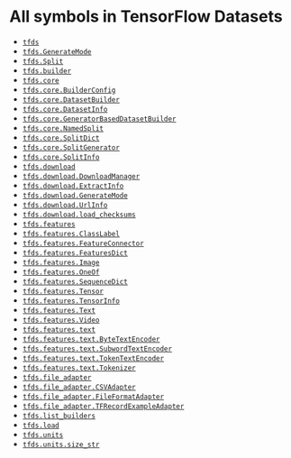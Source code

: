 # All symbols in TensorFlow Datasets

*  <a href="./tfds.md"><code>tfds</code></a>
*  <a href="./tfds/download/GenerateMode.md"><code>tfds.GenerateMode</code></a>
*  <a href="./tfds/Split.md"><code>tfds.Split</code></a>
*  <a href="./tfds/builder.md"><code>tfds.builder</code></a>
*  <a href="./tfds/core.md"><code>tfds.core</code></a>
*  <a href="./tfds/core/BuilderConfig.md"><code>tfds.core.BuilderConfig</code></a>
*  <a href="./tfds/core/DatasetBuilder.md"><code>tfds.core.DatasetBuilder</code></a>
*  <a href="./tfds/core/DatasetInfo.md"><code>tfds.core.DatasetInfo</code></a>
*  <a href="./tfds/core/GeneratorBasedDatasetBuilder.md"><code>tfds.core.GeneratorBasedDatasetBuilder</code></a>
*  <a href="./tfds/core/NamedSplit.md"><code>tfds.core.NamedSplit</code></a>
*  <a href="./tfds/core/SplitDict.md"><code>tfds.core.SplitDict</code></a>
*  <a href="./tfds/core/SplitGenerator.md"><code>tfds.core.SplitGenerator</code></a>
*  <a href="./tfds/core/SplitInfo.md"><code>tfds.core.SplitInfo</code></a>
*  <a href="./tfds/download.md"><code>tfds.download</code></a>
*  <a href="./tfds/download/DownloadManager.md"><code>tfds.download.DownloadManager</code></a>
*  <a href="./tfds/download/ExtractInfo.md"><code>tfds.download.ExtractInfo</code></a>
*  <a href="./tfds/download/GenerateMode.md"><code>tfds.download.GenerateMode</code></a>
*  <a href="./tfds/download/UrlInfo.md"><code>tfds.download.UrlInfo</code></a>
*  <a href="./tfds/download/load_checksums.md"><code>tfds.download.load_checksums</code></a>
*  <a href="./tfds/features.md"><code>tfds.features</code></a>
*  <a href="./tfds/features/ClassLabel.md"><code>tfds.features.ClassLabel</code></a>
*  <a href="./tfds/features/FeatureConnector.md"><code>tfds.features.FeatureConnector</code></a>
*  <a href="./tfds/features/FeaturesDict.md"><code>tfds.features.FeaturesDict</code></a>
*  <a href="./tfds/features/Image.md"><code>tfds.features.Image</code></a>
*  <a href="./tfds/features/OneOf.md"><code>tfds.features.OneOf</code></a>
*  <a href="./tfds/features/SequenceDict.md"><code>tfds.features.SequenceDict</code></a>
*  <a href="./tfds/features/Tensor.md"><code>tfds.features.Tensor</code></a>
*  <a href="./tfds/features/TensorInfo.md"><code>tfds.features.TensorInfo</code></a>
*  <a href="./tfds/features/Text.md"><code>tfds.features.Text</code></a>
*  <a href="./tfds/features/Video.md"><code>tfds.features.Video</code></a>
*  <a href="./tfds/features/text.md"><code>tfds.features.text</code></a>
*  <a href="./tfds/features/text/ByteTextEncoder.md"><code>tfds.features.text.ByteTextEncoder</code></a>
*  <a href="./tfds/features/text/SubwordTextEncoder.md"><code>tfds.features.text.SubwordTextEncoder</code></a>
*  <a href="./tfds/features/text/TokenTextEncoder.md"><code>tfds.features.text.TokenTextEncoder</code></a>
*  <a href="./tfds/features/text/Tokenizer.md"><code>tfds.features.text.Tokenizer</code></a>
*  <a href="./tfds/file_adapter.md"><code>tfds.file_adapter</code></a>
*  <a href="./tfds/file_adapter/CSVAdapter.md"><code>tfds.file_adapter.CSVAdapter</code></a>
*  <a href="./tfds/file_adapter/FileFormatAdapter.md"><code>tfds.file_adapter.FileFormatAdapter</code></a>
*  <a href="./tfds/file_adapter/TFRecordExampleAdapter.md"><code>tfds.file_adapter.TFRecordExampleAdapter</code></a>
*  <a href="./tfds/list_builders.md"><code>tfds.list_builders</code></a>
*  <a href="./tfds/load.md"><code>tfds.load</code></a>
*  <a href="./tfds/units.md"><code>tfds.units</code></a>
*  <a href="./tfds/units/size_str.md"><code>tfds.units.size_str</code></a>